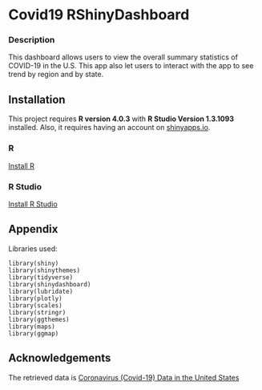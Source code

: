 # Covid19 RShinyDashboard

### Description
This dashboard allows users to view the overall summary statistics of COVID-19 in the U.S. This app also let users to interact with the app to see trend by region and by state.

## Installation

This project requires **R version 4.0.3** with **R Studio Version 1.3.1093** installed. Also, it requires having an account on [shinyapps.io](https://www.shinyapps.io/).

### R
[Install R](https://www.r-project.org/)

### R Studio
[Install R Studio](https://www.rstudio.com/products/rstudio/download/)


## Appendix

Libraries used:
```{r}
library(shiny)
library(shinythemes)
library(tidyverse)
library(shinydashboard)
library(lubridate)
library(plotly)
library(scales)
library(stringr)
library(ggthemes)
library(maps)
library(ggmap)
```

## Acknowledgements
The retrieved data is [Coronavirus (Covid-19) Data in the United States](https://github.com/nytimes/covid-19-data)
